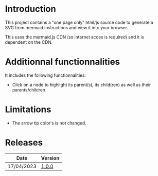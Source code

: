 # Introduction

This project contains a "one page only" html/js source code to generate a SVG from mermaid instructions and view it into your browser.

This uses the mermaid.js CDN (so internet acces is required) and it is dependent on the CDN.

# Additionnal functionnalities

It includes the following functionnalities:

- Click on a node to highlight its parent(s), its child(ren) as well as their parents/children.

# Limitations

- The arrow tip color's is not changed.



# Releases


| Date       | Version |
| ---------- | ------- |
| 17/04/2023 | [1.0.0](CHANGELOG.md##100---2023-04-17)   |
